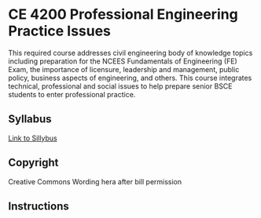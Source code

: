 # CE 4200 Professional Engineering Practice Issues 

This required course addresses civil engineering body of
knowledge topics including preparation for the NCEES
Fundamentals of Engineering (FE) Exam, the importance of
licensure, leadership and management, public policy,
business aspects of engineering, and others. This course
integrates technical, professional and social issues to help
prepare senior BSCE students to enter professional practice.

## Syllabus

[Link to Sillybus](http://54.243.252.9/)

## Copyright

Creative Commons Wording hera after bill permission

## Instructions